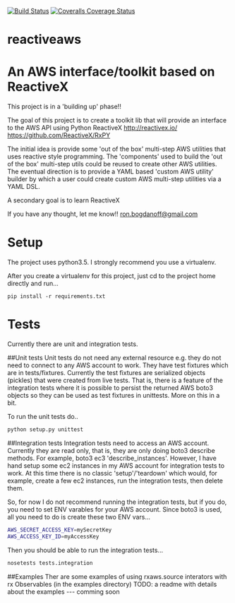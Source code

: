 [![Build Status](https://travis-ci.org/rbogdanoff/reactiveaws.svg?branch=develop)](https://travis-ci.org/rbogdanoff/reactiveaws)
[![Coveralls Coverage Status](https://img.shields.io/coveralls/rbogdanoff/reactiveaws/develop.svg)]()

# reactiveaws
An AWS interface/toolkit based on ReactiveX
===========================================

This project is in a 'building up' phase!!

The goal of this project is to create a toolkit lib that will provide an interface to the
AWS API using Python ReactiveX http://reactivex.io/ https://github.com/ReactiveX/RxPY

The initial idea is provide some 'out of the box' multi-step AWS utilities that uses reactive style programming.
The 'components' used to build the 'out of the box' multi-step utils could be reused to create other AWS utilities.
The eventual direction is to provide a YAML based 'custom AWS utility' builder by which a user could create
custom AWS multi-step utilities via a YAML DSL.

A secondary goal is to learn ReactiveX 

If you have any thought, let me know!! ron.bogdanoff@gmail.com

Setup
=====
The project uses python3.5.  I strongly recommend you use a virtualenv.

After you create a virtualenv for this project, just cd to the project home directly and run...

`pip install -r requirements.txt`


Tests
=====
Currently there are unit and integration tests.

##Unit tests
Unit tests do not need any external resource e.g. they do not need to connect to any AWS account to work.  They have test fixtures which are in tests/fixtures.  Currently the test fixtures are serialized objects (pickles) that were created from live tests.  That is, there is a feature of the integration tests where it is possible to persist the returned AWS boto3 objects so they can be used as test fixtures in unittests.  More on this in a bit.

To run the unit tests do..
```bash
python setup.py unittest
```

##Integration tests
Integration tests need to access an AWS account.  Currently they are read only, that is, they are only doing boto3 describe methods.  For example, boto3 ec3 'describe_instances'.  However, I have hand setup some ec2 instances in my AWS account for integration tests to work.  At this time there is no classic 'setup'/'teardown' which would, for example, create a few ec2 instances, run the integration tests, then delete them.

So, for now I do not recommend running the integration tests, but if you do, you need to set ENV varables for your AWS account.  Since boto3 is used, all you need to do is create these two ENV vars...

```bash
AWS_SECRET_ACCESS_KEY=mySecretKey
AWS_ACCESS_KEY_ID=myAccessKey
```

Then you should be able to run the integration tests...
```bash
nosetests tests.integration
```

##Examples
Ther are some examples of using rxaws.source interators with rx 
Observables (in the examples directory)
TODO: a readme with details about the examples --- comming soon


